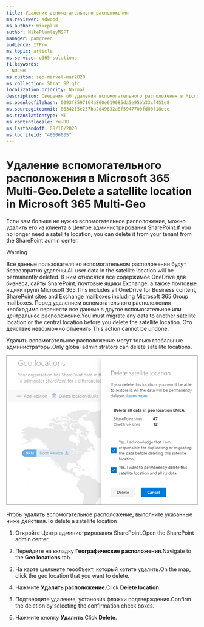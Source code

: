 ```yaml
---
title: Удаление вспомогательного расположения
ms.reviewer: adwood
ms.author: mikeplum
author: MikePlumleyMSFT
manager: pamgreen
audience: ITPro
ms.topic: article
ms.service: o365-solutions
f1.keywords:
- NOCSH
ms.custom: seo-marvel-mar2020
ms.collection: Strat_SP_gtc
localization_priority: Normal
description: Сведения об удалении вспомогательного расположения в Microsoft 365 Multi-Geo. При удалении вспомогательного расположения все пользовательские данные также удаляются без возможности восстановления.
ms.openlocfilehash: 0093f8597164a860e619085da5e95bb33cf451e8
ms.sourcegitcommit: 8634215e257ba2d49832a8f5947700fd00f18ece
ms.translationtype: MT
ms.contentlocale: ru-RU
ms.lasthandoff: 08/10/2020
ms.locfileid: "46606035"
---
```

# <a name="delete-a-satellite-location-in-microsoft-365-multi-geo"></a><span data-ttu-id="7a416-104">Удаление вспомогательного расположения в Microsoft 365 Multi-Geo.</span><span class="sxs-lookup"><span data-stu-id="7a416-104">Delete a satellite location in Microsoft 365 Multi-Geo</span></span>

<span data-ttu-id="7a416-105">Если вам больше не нужно вспомогательное расположение, можно удалить его из клиента в Центре администрирования SharePoint.</span><span class="sxs-lookup"><span data-stu-id="7a416-105">If you no longer need a satellite location, you can delete it from your tenant from the SharePoint admin center.</span></span>

> [!WARNING]
> <span data-ttu-id="7a416-106">Все данные пользователя во вспомогательном расположении будут безвозвратно удалены.</span><span class="sxs-lookup"><span data-stu-id="7a416-106">All user data in the satellite location will be permanently deleted.</span></span> <span data-ttu-id="7a416-107">К ним относятся все содержимое OneDrive для бизнеса, сайты SharePoint, почтовые ящики Exchange, а также почтовые ящики групп Microsoft 365.</span><span class="sxs-lookup"><span data-stu-id="7a416-107">This includes all OneDrive for Business content, SharePoint sites and Exchange mailboxes including Microsoft 365 Group mailboxes.</span></span> <span data-ttu-id="7a416-108">Перед удалением вспомогательного расположения необходимо перенести все данные в другое вспомогательное или центральное расположение.</span><span class="sxs-lookup"><span data-stu-id="7a416-108">You must migrate any data to another satellite location or the central location before you delete the satellite location.</span></span> <span data-ttu-id="7a416-109">Это действие невозможно отменить.</span><span class="sxs-lookup"><span data-stu-id="7a416-109">This action cannot be undone.</span></span>

<span data-ttu-id="7a416-110">Удалить вспомогательное расположение могут только глобальные администраторы.</span><span class="sxs-lookup"><span data-stu-id="7a416-110">Only global administrators can delete satellite locations.</span></span>

![Снимок экрана: Центр администрирования с поддержкой нескольких регионов с отображением пользовательского интерфейса для удаления географического расположения](media/multi-geo-delete-satellite-location.png)

<span data-ttu-id="7a416-112">Чтобы удалить вспомогательное расположение, выполните указанные ниже действия.</span><span class="sxs-lookup"><span data-stu-id="7a416-112">To delete a satellite location</span></span>

1. <span data-ttu-id="7a416-113">Откройте Центр администрирования SharePoint.</span><span class="sxs-lookup"><span data-stu-id="7a416-113">Open the SharePoint admin center</span></span>

2. <span data-ttu-id="7a416-114">Перейдите на вкладку **Географические расположения**.</span><span class="sxs-lookup"><span data-stu-id="7a416-114">Navigate to the **Geo locations** tab.</span></span>

3. <span data-ttu-id="7a416-115">На карте щелкните геообъект, который хотите удалить.</span><span class="sxs-lookup"><span data-stu-id="7a416-115">On the map, click the geo location that you want to delete.</span></span>

4. <span data-ttu-id="7a416-116">Нажмите **Удалить расположение**.</span><span class="sxs-lookup"><span data-stu-id="7a416-116">Click **Delete location**.</span></span>

5. <span data-ttu-id="7a416-117">Подтвердите удаление, установив флажки подтверждения.</span><span class="sxs-lookup"><span data-stu-id="7a416-117">Confirm the deletion by selecting the confirmation check boxes.</span></span>

6. <span data-ttu-id="7a416-118">Нажмите кнопку **Удалить**.</span><span class="sxs-lookup"><span data-stu-id="7a416-118">Click **Delete**.</span></span>
